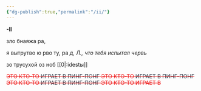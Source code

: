 ```yaml
---
{"dg-publish":true,"permalink":"/ii/"}
---
```


**-II**

зло бнаяжа ра,

я вытрутво ю рво ту, ра *д, Л., что тебя испытал червь*

зо трусухой оз ноб [[0\|:idestы]]



<span style="color:rgb(237, 7, 7)">~~ЭТО КТО-ТО <span style="color:rgb(39, 47, 62)">ИГРАЕТ В ПИНГ-ПОНГ</span> ЭТО КТО-ТО <span style="color:rgb(39, 47, 62)">ИГРАЕТ В ПИНГ-ПОНГ</span> ЭТО КТО-ТО <span style="color:rgb(39, 47, 62)">ИГРАЕТ В ПИНГ-ПОНГ</span> ЭТО КТО-ТО ИГРАЕТ В~~</span>
